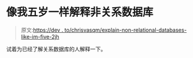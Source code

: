 # 像我五岁一样解释非关系数据库

> 原文:[https://dev . to/chrisvasqm/explain-non-relational-databases-like-im-five-2jh](https://dev.to/chrisvasqm/explain-non-relational-databases-like-im-five-2jh)

试着为已经了解关系数据库的人解释一下。